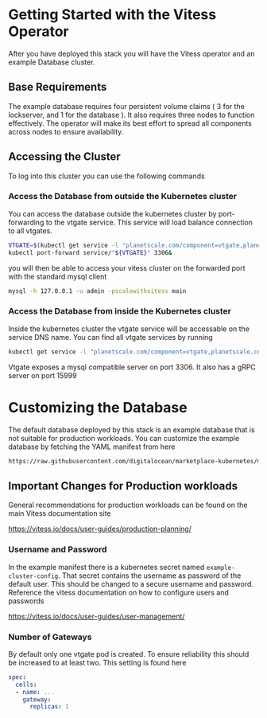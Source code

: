 # Getting Started with the Vitess Operator

After you have deployed this stack you will have the Vitess operator and an
example Database cluster. 

## Base Requirements
The example database requires four persistent volume claims ( 3 for the
lockserver, and 1 for the database ). It also requires three nodes to function
effectively. The operator will make its best effort to spread all components
across nodes to ensure availability. 

## Accessing the Cluster
To log into this cluster you can use the following commands


### Access the Database from outside the Kubernetes cluster
You can access the database outside the kubernetes cluster by port-forwarding to
the vtgate service. This service will load balance connection to all vtgates.

``` sh
VTGATE=$(kubectl get service -l "planetscale.com/component=vtgate,planetscale.com/cluster=example" -o custom-columns=Name:.metadata.name | tail -n -1)
kubectl port-forward service/"${VTGATE}" 3306&
```

you will then be able to access your vitess cluster on the forwarded port with
the standard mysql client 

``` sh
mysql -h 127.0.0.1 -u admin -pscalewithvitess main 
```

### Access the Database from inside the Kubernetes cluster
Inside the kubernetes cluster the vtgate service will be accessable on the
service DNS name. You can find all vtgate services by running 

``` sh
kubectl get service -l "planetscale.com/component=vtgate,planetscale.com/cluster=example"
```

Vtgate exposes a mysql compatible server on port 3306. It also has a gRPC server
on port 15999


# Customizing the Database
The default database deployed by this stack is an example database that is not
suitable for production workloads. You can customize the example database by
fetching the YAML manifest from here 

``` sh
https://raw.githubusercontent.com/digitalocean/marketplace-kubernetes/master/stacks/vitess/yaml/example-cluster.yaml
```

## Important Changes for Production workloads
General recommendations for production workloads can be found on the main Vitess
documentation site 

https://vitess.io/docs/user-guides/production-planning/


### Username and Password
In the example manifest there is a kubernetes secret named
`example-cluster-config`. That secret contains the username as password of the
default user. This should be changed to a secure username and password.
Reference the vitess documentation on how to configure users and passwords

https://vitess.io/docs/user-guides/user-management/

### Number of Gateways
By default only one vtgate pod is created. To ensure reliability this should be
increased to at least two. This setting is found here 

``` yaml
spec:
  cells:
  - name: ...
    gateway:
      replicas: 1
```
